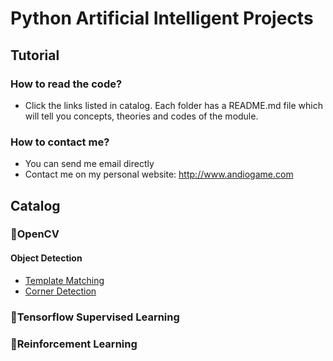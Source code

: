 # Python Artificial Intelligent Projects
## Tutorial
### How to read the code?
- Click the links listed in catalog. Each folder has a README.md file which will tell you concepts, theories and codes of the module.
### How to contact me?
- You can send me email directly
- Contact me on my personal website: http://www.andiogame.com

## Catalog
### :muscle:OpenCV
#### Object Detection
- [Template Matching](https://github.com/hmlaiac/NEW_AI/tree/main/opencv/Template%20Matching)
- [Corner Detection](https://github.com/hmlaiac/NEW_AI/tree/main/opencv/Corner%20Detection)
### :muscle:Tensorflow Supervised Learning
### :muscle:Reinforcement Learning
